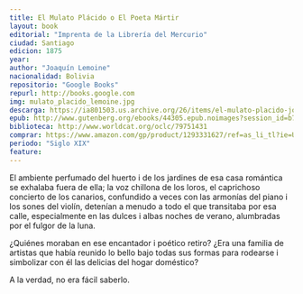 ```yaml
---
title: El Mulato Plácido o El Poeta Mártir
layout: book
editorial: "Imprenta de la Librería del Mercurio"
ciudad: Santiago
edicion: 1875
year: 
author: "Joaquín Lemoine"
nacionalidad: Bolivia
repositorio: "Google Books"
repurl: http://books.google.com
img: mulato_placido_lemoine.jpg
descarga: https://ia801503.us.archive.org/26/items/el-mulato-placido-joaquin-lemoine/El%20Mulato%20placido%20-%20Joaqu%C3%ADn%20Lemoine.pdf
epub: http://www.gutenberg.org/ebooks/44305.epub.noimages?session_id=b7de9b597cbfea0f1f637e2416b24b63d05d3c6b
biblioteca: http://www.worldcat.org/oclc/79751431
comprar: https://www.amazon.com/gp/product/1293331627/ref=as_li_tl?ie=UTF8&camp=1789&creative=9325&creativeASIN=1293331627&linkCode=as2&tag=morelcoop-20&linkId=1d1510440d5526a5a57c04c6893fac1c
periodo: "Siglo XIX"
feature: 
---
```

 
El ambiente perfumado del huerto i de los jardines de esa casa romántica se exhalaba fuera de ella; la voz chillona de los loros, el caprichoso concierto de los canarios, confundido a veces con las armonías del piano i los sones del violín, detenían a menudo a todo el que transitaba por esa calle, especialmente en las dulces i albas noches de verano, alumbradas por el fulgor de la luna.
 
¿Quiénes moraban en ese encantador i poético retiro? ¿Era una familia de artistas que había reunido lo bello bajo todas sus formas para rodearse i simbolizar con él las delicias del hogar doméstico?
 
A la verdad, no era fácil saberlo.
